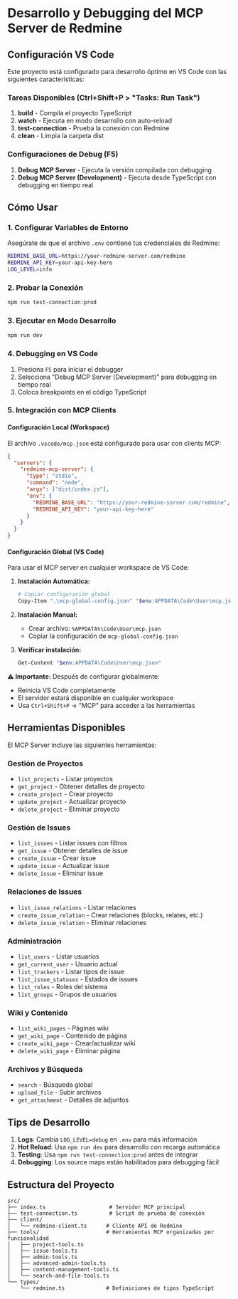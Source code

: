 # Desarrollo y Debugging del MCP Server de Redmine

## Configuración VS Code

Este proyecto está configurado para desarrollo óptimo en VS Code con las siguientes características:

### Tareas Disponibles (Ctrl+Shift+P > "Tasks: Run Task")

1. **build** - Compila el proyecto TypeScript
2. **watch** - Ejecuta en modo desarrollo con auto-reload
3. **test-connection** - Prueba la conexión con Redmine
4. **clean** - Limpia la carpeta dist

### Configuraciones de Debug (F5)

1. **Debug MCP Server** - Ejecuta la versión compilada con debugging
2. **Debug MCP Server (Development)** - Ejecuta desde TypeScript con debugging en tiempo real

## Cómo Usar

### 1. Configurar Variables de Entorno

Asegúrate de que el archivo `.env` contiene tus credenciales de Redmine:

```bash
REDMINE_BASE_URL=https://your-redmine-server.com/redmine
REDMINE_API_KEY=your-api-key-here
LOG_LEVEL=info
```

### 2. Probar la Conexión

```bash
npm run test-connection:prod
```

### 3. Ejecutar en Modo Desarrollo

```bash
npm run dev
```

### 4. Debugging en VS Code

1. Presiona `F5` para iniciar el debugger
2. Selecciona "Debug MCP Server (Development)" para debugging en tiempo real
3. Coloca breakpoints en el código TypeScript

### 5. Integración con MCP Clients

#### Configuración Local (Workspace)
El archivo `.vscode/mcp.json` está configurado para usar con clients MCP:

```json
{
  "servers": {
    "redmine-mcp-server": {
      "type": "stdio",
      "command": "node",
      "args": ["dist/index.js"],
      "env": {
        "REDMINE_BASE_URL": "https://your-redmine-server.com/redmine",
        "REDMINE_API_KEY": "your-api-key-here"
      }
    }
  }
}
```

#### Configuración Global (VS Code)
Para usar el MCP server en cualquier workspace de VS Code:

1. **Instalación Automática:**
   ```bash
   # Copiar configuración global
   Copy-Item ".\mcp-global-config.json" "$env:APPDATA\Code\User\mcp.json" -Force
   ```

2. **Instalación Manual:**
   - Crear archivo: `%APPDATA%\Code\User\mcp.json`
   - Copiar la configuración de `mcp-global-config.json`

3. **Verificar instalación:**
   ```bash
   Get-Content "$env:APPDATA\Code\User\mcp.json"
   ```

**⚠️ Importante:** Después de configurar globalmente:
- Reinicia VS Code completamente
- El servidor estará disponible en cualquier workspace
- Usa `Ctrl+Shift+P` → "MCP" para acceder a las herramientas

## Herramientas Disponibles

El MCP Server incluye las siguientes herramientas:

### Gestión de Proyectos
- `list_projects` - Listar proyectos
- `get_project` - Obtener detalles de proyecto
- `create_project` - Crear proyecto
- `update_project` - Actualizar proyecto
- `delete_project` - Eliminar proyecto

### Gestión de Issues
- `list_issues` - Listar issues con filtros
- `get_issue` - Obtener detalles de issue
- `create_issue` - Crear issue
- `update_issue` - Actualizar issue
- `delete_issue` - Eliminar issue

### Relaciones de Issues
- `list_issue_relations` - Listar relaciones
- `create_issue_relation` - Crear relaciones (blocks, relates, etc.)
- `delete_issue_relation` - Eliminar relaciones

### Administración
- `list_users` - Listar usuarios
- `get_current_user` - Usuario actual
- `list_trackers` - Listar tipos de issue
- `list_issue_statuses` - Estados de issues
- `list_roles` - Roles del sistema
- `list_groups` - Grupos de usuarios

### Wiki y Contenido
- `list_wiki_pages` - Páginas wiki
- `get_wiki_page` - Contenido de página
- `create_wiki_page` - Crear/actualizar wiki
- `delete_wiki_page` - Eliminar página

### Archivos y Búsqueda
- `search` - Búsqueda global
- `upload_file` - Subir archivos
- `get_attachment` - Detalles de adjuntos

## Tips de Desarrollo

1. **Logs**: Cambia `LOG_LEVEL=debug` en `.env` para más información
2. **Hot Reload**: Usa `npm run dev` para desarrollo con recarga automática
3. **Testing**: Usa `npm run test-connection:prod` antes de integrar
4. **Debugging**: Los source maps están habilitados para debugging fácil

## Estructura del Proyecto

```
src/
├── index.ts                    # Servidor MCP principal
├── test-connection.ts          # Script de prueba de conexión
├── client/
│   └── redmine-client.ts      # Cliente API de Redmine
├── tools/                     # Herramientas MCP organizadas por funcionalidad
│   ├── project-tools.ts
│   ├── issue-tools.ts
│   ├── admin-tools.ts
│   ├── advanced-admin-tools.ts
│   ├── content-management-tools.ts
│   └── search-and-file-tools.ts
└── types/
    └── redmine.ts             # Definiciones de tipos TypeScript
```

